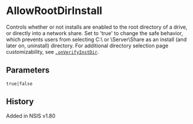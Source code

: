 # AllowRootDirInstall

Controls whether or not installs are enabled to the root directory of a drive, or directly into a network share. Set to 'true' to change the safe behavior, which prevents users from selecting C:\ or \\Server\Share as an install (and later on, uninstall) directory. For additional directory selection page customizability, see [`.onVerifyInstDir`][1].

## Parameters

    true|false

## History

Added in NSIS v1.80

[1]: ../Callbacks/onVerifyInstDir.md
